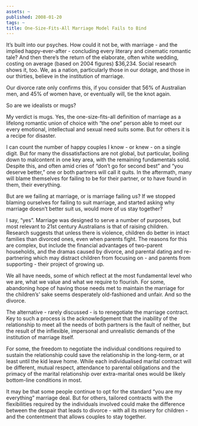 ```yaml
---
assets: ~
published: 2008-01-20
tags: ~
title: One-Size-Fits-All Marriage Model Fails to Bind
---
```

It’s built into our psyches. How could it not be, with marriage - and
the implied happy-ever-after - concluding every literary and cinematic
romantic tale? And then there’s the return of the elaborate, often white
wedding, costing on average (based on 2004 figures) $36,234. Social
research shows it, too. We, as a nation, particularly those in our
dotage, and those in our thirties, believe in the institution of
marriage.

Our divorce rate only confirms this, if you consider that 56% of
Australian men, and 45% of women have, or eventually will, tie the knot
again.

So are we idealists or mugs?

My verdict is mugs. Yes, the one-size-fits-all definition of marriage as
a lifelong romantic union of choice with “the one” person able to meet
our every emotional, intellectual and sexual need suits some. But for
others it is a recipe for disaster.

I can count the number of happy couples I know - or knew - on a single
digit. But for many the dissatisfactions are not global, but particular,
boiling down to malcontent in one key area, with the remaining
fundamentals solid. Despite this, and often amid cries of “don’t go for
second best” and “you deserve better,” one or both partners will call it
quits. In the aftermath, many will blame themselves for failing to be
for their partner, or to have found in them, their everything.

But are we failing at marriage, or is marriage failing us? If we stopped
blaming ourselves for failing to suit marriage, and started asking why
marriage doesn’t better suit us, would more of us stay together?

I say, “yes”. Marriage was designed to serve a number of purposes, but
most relevant to 21st century Australians is that of raising children.
Research suggests that unless there is violence, children do better in
intact families than divorced ones, even when parents fight. The reasons
for this are complex, but include the financial advantages of two-parent
households, and the dramas caused by divorce, and parental dating and
re-partnering which may distract children from focusing on - and parents
from supporting - their project of growing up.

We all have needs, some of which reflect at the most fundamental level
who we are, what we value and what we require to flourish. For some,
abandoning hope of having those needs met to maintain the marriage for
the children’s’ sake seems desperately old-fashioned and unfair. And so
the divorce.

The alternative - rarely discussed - is to renegotiate the marriage
contract. Key to such a process is the acknowledgement that the
inability of the relationship to meet all the needs of both partners is
the fault of neither, but the result of the inflexible, impersonal and
unrealistic demands of the institution of marriage itself.

For some, the freedom to negotiate the individual conditions required to
sustain the relationship could save the relationship in the long-term,
or at least until the kid leave home. While each individualised marital
contract will be different, mutual respect, attendance to parental
obligations and the primacy of the marital relationship over
extra-marital ones would be likely bottom-line conditions in most.

It may be that some people continue to opt for the standard “you are my
everything” marriage deal. But for others, tailored contracts with the
flexibilities required by the individuals involved could make the
difference between the despair that leads to divorce - with all its
misery for children - and the contentment that allows couples to stay
together.